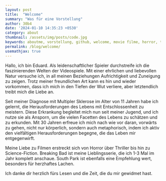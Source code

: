 ```yaml
---
layout: post
title:  "Welcome"
summary: "Was für eine Vorstellung"
author: 30b4
date: '2024-01-10 14:35:23 +0530'
category: about
thumbnail: /assets/img/posts/code.jpg
keywords: aboutme, vorstellung, github, welcome, movie filme, horror, thriller, science-fiction
permalink: /blog/welcome/
usemathjax: true
---
```


Hallo, ich bin Eduard. Als leidenschaftlicher Spieler durchstreife ich die faszinierenden Welten der Videospiele. Mit einer ehrlichen und liebevollen Natur versuche ich, in all meinen Beziehungen Aufrichtigkeit und Zuneigung zu zeigen. Trotz meiner freundlichen Art kann es hin und wieder vorkommen, dass ich mich in den Tiefen der Wut verliere, aber letztendlich treibt mich die Liebe an.

Seit meiner Diagnose mit Multipler Sklerose im Alter von 11 Jahren habe ich gelernt, die Herausforderungen des Lebens mit Entschlossenheit zu meistern. Diese Erkrankung begleitet mich nun seit meiner Jugend, und ich nutze sie als Ansporn, um die vielen Facetten des Lebens zu schätzen und zu erkunden. Mit 30 Jahren erfreue ich mich nach wie vor daran, vorwärts zu gehen, nicht nur körperlich, sondern auch metaphorisch, indem ich aktiv den vielfältigen Herausforderungen begegne, die das Leben mir entgegenwirft.

Meine Liebe zu Filmen erstreckt sich von Horror über Thriller bis hin zu Science-Fiction. Breaking Bad ist meine Lieblingsserie, die ich 1-3 Mal im Jahr komplett anschaue. South Park ist ebenfalls eine Empfehlung wert, besonders für herzhaftes Lachen.

Ich danke dir herzlich fürs Lesen und die Zeit, die du mir gewidmet hast.
